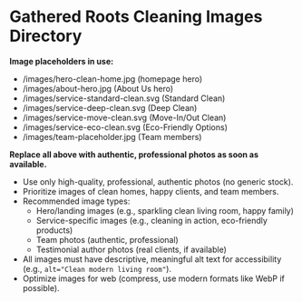 # Gathered Roots Cleaning Images Directory

**Image placeholders in use:**
- /images/hero-clean-home.jpg (homepage hero)
- /images/about-hero.jpg (About Us hero)
- /images/service-standard-clean.svg (Standard Clean)
- /images/service-deep-clean.svg (Deep Clean)
- /images/service-move-clean.svg (Move-In/Out Clean)
- /images/service-eco-clean.svg (Eco-Friendly Options)
- /images/team-placeholder.jpg (Team members)

**Replace all above with authentic, professional photos as soon as available.**

- Use only high-quality, professional, authentic photos (no generic stock).
- Prioritize images of clean homes, happy clients, and team members.
- Recommended image types:
  - Hero/landing images (e.g., sparkling clean living room, happy family)
  - Service-specific images (e.g., cleaning in action, eco-friendly products)
  - Team photos (authentic, professional)
  - Testimonial author photos (real clients, if available)
- All images must have descriptive, meaningful alt text for accessibility (e.g., `alt="Clean modern living room"`).
- Optimize images for web (compress, use modern formats like WebP if possible). 